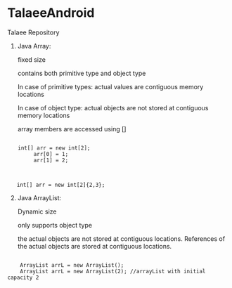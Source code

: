 # TalaeeAndroid
Talaee Repository
1. Java Array:

   fixed size
   
   contains both primitive type and object type
   
   In case of primitive types: actual values are contiguous memory locations
   
   In case of object type: actual objects are not stored at contiguous memory locations
   
   array members are accessed using []
   
   <pre><code>
   int[] arr = new int[2]; 
        arr[0] = 1; 
        arr[1] = 2; 
    </code></pre>
        
<pre><code>        
   int[] arr = new int[2]{2,3}; 
</code></pre>   
   
   
2. Java ArrayList:
    
    Dynamic size
    
    only supports object type
    
    the actual objects are not stored at contiguous locations. References of the actual objects are stored at contiguous locations.

<pre><code>
    ArrayList<Object> arrL = new ArrayList<Object>(); 
    ArrayList<Object> arrL = new ArrayList<Object>(2); //arrayList with initial capacity 2
</code></pre>
        
